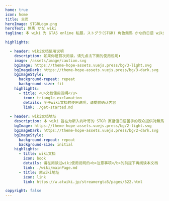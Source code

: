 ```yaml
---
home: true
icon: home
title: 主页
heroImage: STGRLogo.png
heroText: 無馬 かな wiki
tagline: 本 wiki 为 GTA5 online 私服，ストグラ(STGR) 角色無馬 かな的日语 wiki 页面的<b>个人无授权</b>翻译版。

highlights:

  - header: wiki文档使用说明
    description: 如果你是首次阅读，请先点击下面的使用说明⬇️
    image: /assets/image/caution.svg
    bgImage: https://theme-hope-assets.vuejs.press/bg/3-light.svg
    bgImageDark: https://theme-hope-assets.vuejs.press/bg/3-dark.svg
    bgImageStyle:
      background-repeat: repeat
      background-size: fit
    highlights:
      - title: <u>文档使用说明</u>
        icon: triangle-exclamation
        details: 关于wiki文档的使用说明，请提前确认内容
        link: ./get-started.md
    
  - header: wiki文档地址
    description: 本 wiki 旨在为新入坑叶哥的 STGR 直播但日语苦手的观众提供对無馬 かな这个角色一个了解的途径。如有条件，建议直接查看原wiki。
    bgImage: https://theme-hope-assets.vuejs.press/bg/2-light.svg
    bgImageDark: https://theme-hope-assets.vuejs.press/bg/2-dark.svg
    bgImageStyle:
      background-repeat: repeat
      background-size: initial
    highlights:
      - title: wiki文档
        icon: book
        details: 请在阅读过wiki使用说明的<b>注意事项</b>的前提下再阅读本文档
        link: ./wiki/mainPage.md
      - title: 原wiki地址
        icon: link
        link: https://w.atwiki.jp/streamergta5/pages/522.html

copyright: false
---
```


<!--This is an example of a project homepage. You can place your main content here.

To use this layout, you need to set `home: true` in the page front matter.

For related descriptions of configuration items, please see [Project HomePage Layout Config](https://theme-hope.vuejs.press/guide/layout/home/).-->
